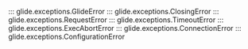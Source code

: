 ::: glide.exceptions.GlideError
::: glide.exceptions.ClosingError
::: glide.exceptions.RequestError
::: glide.exceptions.TimeoutError
::: glide.exceptions.ExecAbortError
::: glide.exceptions.ConnectionError
::: glide.exceptions.ConfigurationError
